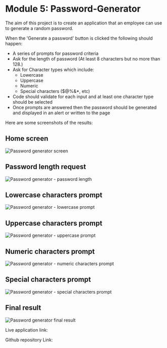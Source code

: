 # Module 5: Password-Generator

The aim of this project is to create an application that an employee can use to generate a random password.

When the 'Generate a password' button is clicked the following should happen:
  * A series of prompts for password criteria
  * Ask for the length of password (At least 8 characters but no more than 128.)
  * Ask for Character types which include:
      * Lowercase
      * Uppercase
      * Numeric
      * Special characters ($@%&*, etc)
  * Code should validate for each input and at least one character type should be selected
  * Once prompts are answered then the password should be generated and displayed in an alert or written to the page

Here are some screenshots of the results:

Home screen
-------------------------------------
![Password generator screen](https://github.com/raytrilla/Password-Generator/assets/151631423/82a7a3ea-ff5e-41c6-82d8-eba29e8d2357)

Password length request
-------------------------------------
![Password generator - password length](https://github.com/raytrilla/Password-Generator/assets/151631423/73a1281d-b1e9-4034-b39b-f92ff2e6080a)

Lowercase characters prompt
-------------------------------------
![Password generator - lowercase prompt](https://github.com/raytrilla/Password-Generator/assets/151631423/4f4314cc-4880-4fc5-9da7-13ee0e7ca32b)

Uppercase characters prompt
-------------------------------------
![Password generator - uppercase prompt](https://github.com/raytrilla/Password-Generator/assets/151631423/5211194b-a10d-48e8-94dc-6a41b2d09634)

Numeric characters prompt
-------------------------------------
![Password generator - numeric characters prompt](https://github.com/raytrilla/Password-Generator/assets/151631423/ade86175-4c7d-4819-ad9b-4511f112c6aa)

Special characters prompt
-------------------------------------
![Password generator - special characters prompt](https://github.com/raytrilla/Password-Generator/assets/151631423/c05d0440-d554-4667-9d23-fd73daa74492)

Final result
-------------------------------------
![Password generator final result](https://github.com/raytrilla/Password-Generator/assets/151631423/c218dde0-eb48-42b9-b258-38c9e096f244)


Live application link:

Github repository Link:
